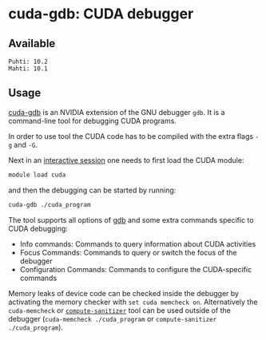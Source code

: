 # cuda-gdb: CUDA debugger

## Available
    Puhti: 10.2
    Mahti: 10.1

## Usage

[cuda-gdb](https://docs.nvidia.com/cuda/cuda-gdb/index.html) is an NVIDIA
extension of the GNU debugger `gdb`. It is a command-line tool for debugging
CUDA programs.

In order to use tool the CUDA code has to be compiled with the extra flags
`-g` and `-G`.

Next in an [interactive session](running/interactive-usage.md) one needs to
first load the CUDA module:

```bash
module load cuda
```

and then the debugging can be started by running:

```bash
cuda-gdb ./cuda_program
```

The tool supports all options of [gdb](gdb.md) and some extra commands
specific to CUDA debugging:

* Info commands: Commands to query information about CUDA activities
* Focus Commands: Commands to query or switch the focus of the debugger
* Configuration Commands: Commands to configure the CUDA-specific commands

Memory leaks of device code can be checked inside the debugger by activating
the memory checker with `set cuda memcheck on`. Alternatively the `cuda-memcheck` or [`compute-sanitizer`](compute-san.md)
tool can be used outside of the debugger (`cuda-memcheck ./cuda_program` or `compute-sanitizer ./cuda_program`).
